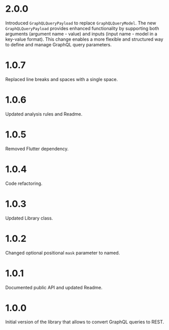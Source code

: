 # 2.0.0

Introduced `GraphQLQueryPayload` to replace `GraphQLQueryModel`. The new `GraphQLQueryPayload` provides enhanced functionality by supporting both arguments (argument name - value) and inputs (input name - model in a key-value format). This change enables a more flexible and structured way to define and manage GraphQL query parameters.

# 1.0.7

Replaced line breaks and spaces with a single space.

# 1.0.6

Updated analysis rules and Readme.

# 1.0.5

Removed Flutter dependency.

# 1.0.4

Code refactoring.

# 1.0.3

Updated Library class.

# 1.0.2

Changed optional positional `mask` parameter to named.

# 1.0.1

Documented public API and updated Readme.

# 1.0.0

Initial version of the library that allows to convert GraphQL queries to REST.
